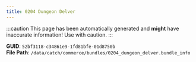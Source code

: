 ```yaml
---
title: 0204 Dungeon Delver
---
```


:::caution
This page has been automatically generated and **might** have inaccurate information!
Use with caution.
:::

**GUID**: `52bf3118-c34861e9-1fd81bfe-01d8750b`  
**File Path**: `/data/catch/commerce/bundles/0204_dungeon_delver.bundle_info`
